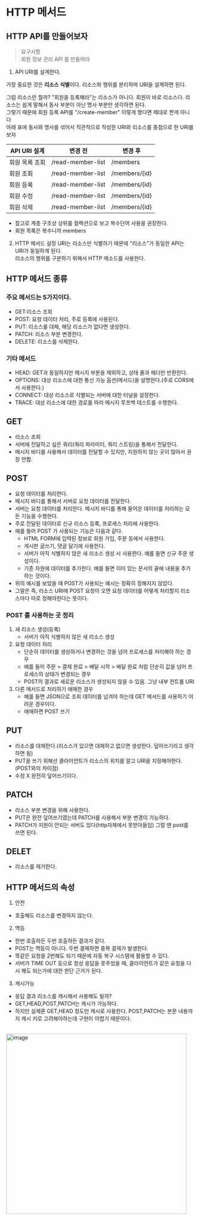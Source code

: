 # HTTP 메서드

## HTTP API를 만들어보자
> 요구사항 </br>
> 회원 정보 관리 API 를 만들어라

1. API URI를 설계한다.
   
가장 중요한 것은 **리소스 식별**이다. 리소스와 행위를 분리하여 URI을 설계하면 된다.</br>

그럼 리소스란 뭘까? "회원을 등록해라"는 리소스가 아니다. 회원이 바로 리소스다. 리소스는 쉽게 말해서 동사 부분이 아닌 명사 부분만 생각하면 된다.</br>
그렇기 때문에 회원 등록 API를 "/create-member" 이렇게 짰다면 제대로 짠게 아니다</br>
아래 표에 동사와 명사를 섞어서 직관적으로 작성한 URI와 리소스를 중점으로 한 URI를 보자</br>

|API URI 설계|변경 전|변경 후|
|---|----|---|
|회원 목록 조회|/read-member-list|/members|
|회원 조회|/read-member-list|/members/{id}|
|회원 등록|/read-member-list|/members/{id}|
|회원 수정|/read-member-list|/members/{id}|
|회원 삭제|/read-member-list|/members/{id}|

- 참고로 계층 구조상 상위를 컬렉션으로 보고 복수단어 사용을 권장한다.
- 회원 목록은 복수니까 members

2. HTTP 메서드 설정
URI는 리소스만 식별하기 때문에 "리소스"가 동일한 API는 URI가 동일하게 된다.</br>
리소스의 행위를 구분하기 위해서 HTTP 메소드를 사용한다.

## HTTP 메서드 종류
### 주요 메서드는 5가지이다.
- GET:리소스 조회
- POST: 요청 데이터 처리, 주로 등록에 사용된다.
- PUT: 리소스를 대체, 해당 리소스가 없다면 생성한다.
- PATCH: 리소스 부분 변경한다.
- DELETE: 리소스를 삭제한다.

### 기타 메서드
- HEAD: GET과 동일하지만 메시지 부분을 제외하고, 상태 줄과 헤더만 반환한다.
- OPTIONS: 대상 리소스에 대한 통신 가능 옵션(메서드)을 설명한다.(주로 CORS에서 사용한다.)
- CONNECT: 대상 리소스로 식별되는 서버에 대한 터널을 설정한다.
- TRACE: 대상 리소스에 대한 경로를 따라 메시지 루프백 테스트를 수행한다.

## GET
- 리소스 조회
- 서버에 전달하고 싶은 쿼리(쿼리 파라미터, 쿼리 스트링)을 통해서 전달한다.
- 메시지 바디를 사용해서 데이터를 전달할 수 있지만, 지원하지 않는 곳이 많아서 권장 안함.

## POST
- 요청 데이터를 처리한다.
- 메시지 바디를 통해서 서버로 요청 데이터를 전달한다.
- 서버는 요청 데이터를 처리한다. 메시지 바디를 통해 들어온 데이터를 처리하는 모든 기능을 수행한다.
- 주로 전달된 데이터로 신규 리소스 등록, 프로세스 처리에 사용한다.
- 예를 들어 POST 가 사용되는 기능은 다음과 같다.
  - HTML FORM에 입력된 정보로 회원 가입, 주문 등에서 사용한다.
  - 게시판 글쓰기, 댓글 달기에 사용한다.
  - 서버가 아직 식별하지 않은 새 리소스 생성 시 사용한다. 예를 들면 신규 주문 생성이다.
  - 기존 자원에 데이터를 추가한다. 예를 들면 이미 있는 문서의 끝에 내용을 추가하는 것이다.
- 위의 예시를 보았을 때 POST가 사용되는 예시는 정확히 정해지지 않았다. 
- 그말은 즉, 리소스 URI에 POST 요청이 오면 요청 데이터를 어떻게 처리할지 리소스마다 따로 정해야한다는 뜻이다.

### POST 를 사용하는 곳 정리
1. 새 리소스 생성(등록)
   - 서버가 아직 식별하지 않은 새 리소스 생성
2. 요청 데이터 처리
   - 단순히 데이터를 생성하거나 변경하는 것을 넘어 프로세스를 처리해야 하는 경우
   - 예를 들어 주문 > 결제 완료 > 배달 시작 > 배달 완료 처럼 단순히 값을 넘어 프로세스의 상태가 변경되는 경우
   - POST의 결과로 새로운 리소스가 생성되지 않을 수 있음. 그냥 내부 컨트롤 URI
3. 다른 메서드로 처리하기 애매한 경우
   - 예를 들면 JSON으로 조회 데이터를 넘겨야 하는데 GET 메서드를 사용하기 어려운 경우이다.
   - 애매하면 POST 쓰기

## PUT
- 리소스를 대체한다.(리소스가 있으면 대체하고 없으면 생성한다. 덮어쓰기라고 생각하면 됨)
- PUT을 쓰기 위해선 클라이언트가 리소스의 위치를 알고 URI을 지정해야한다. (POST와의 차이점)
- 수정 X 완전히 덮어쓰기이다.

## PATCH
- 리소스 부분 변경을 위해 사용한다.
- PUT은 완전 덮어쓰기였는데 PATCH를 사용해서 부분 변경이 가능하다.
- PATCH가 지원이 안되는 서버도 있다(http자체에서 못받아들임) 그럴 땐 post를 쓰면 된다.

## DELET
- 리소스를 제거한다.

## HTTP 메서드의 속성
1. 안전
- 호출해도 리소스를 변경하지 않는다.
2. 멱등
- 한번 호출하든 두번 호출하든 결과가 같다.
- POST는 멱등이 아니다. 두번 결제하면 중복 결제가 발생한다.
- 똑같은 요청을 2번해도 되기 때문에 자동 복구 시스템에 활용할 수 있다.
- 서버가 TIME OUT 등으로 정상 응답을 못주었을 때, 클라이언트가 같은 요청을 다시 해도 되는가에 대한 판단 근거가 된다.
3. 캐시가능
- 응답 결과 리소스를 캐시해서 사용해도 될까?
- GET,HEAD,POST,PATCH는 캐시가 가능하다.
- 하지만 실제론 GET,HEAD 정도만 캐시로 사용한다. POST,PATCH는 본문 내용까지 캐시 키로 고려해야하는데 구현이 어렵기 때문이다.
</br>
<img width="483" alt="image" src="https://github.com/soyeong125/TIL/assets/57309311/6405884a-b95c-4089-8e04-4b5404bb16a6">






